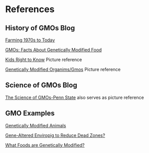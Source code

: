 # References 
## History of GMOs Blog
[Farming 1970s to Today](https://livinghistoryfarm.org/farminginthe70s/crops_10.html)

[GMOs: Facts About Genetically Modified Food](https://www.livescience.com/40895-gmo-facts.html)

[Kids Right to Know](http://www.kidsrighttoknow.com/gmos/) Picture reference

[Genetically Modified Organims/Gmos](https://eatattexastech.wordpress.com/2017/08/09/genetically-modified-organisms-gmos/) Picture reference 

## Science of GMOs Blog
[The Science of GMOs-Penn State](https://agsci.psu.edu/magazine/articles/2015/spring-summer/the-science-of-gmos) also serves as picture reference

## GMO Examples
[Genetically Modified Animals](https://www.theguardian.com/environment/2018/jun/24/genetically-engineered-animals-the-five-controversial-science)

[Gene-Altered Enviropig to Reduce Dead Zones?](https://news.nationalgeographic.com/news/2010/03/100330-bacon-pigs-enviropig-dead-zones/)

[What Foods are Genetically Modified?](https://www.bestfoodfacts.org/what-foods-are-gmo/)

